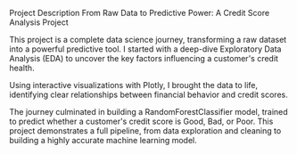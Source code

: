 Project Description
From Raw Data to Predictive Power: A Credit Score Analysis Project

This project is a complete data science journey, transforming a raw dataset into a powerful predictive tool. I started with a deep-dive Exploratory Data Analysis (EDA) to uncover the key factors influencing a customer's credit health.

Using interactive visualizations with Plotly, I brought the data to life, identifying clear relationships between financial behavior and credit scores.

The journey culminated in building a RandomForestClassifier model, trained to predict whether a customer's credit score is Good, Bad, or Poor. This project demonstrates a full pipeline, from data exploration and cleaning to building a highly accurate machine learning model.
